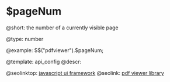$pageNum
=============

@short:
	the number of a currently visible page

@type: number

@example:
$$("pdfviewer").$pageNum;

@template:	api_config
@descr:




@seolinktop: [javascript ui framework](https://webix.com)
@seolink: [pdf viewer library](https://webix.com/widget/html5_pdf_viewer/)